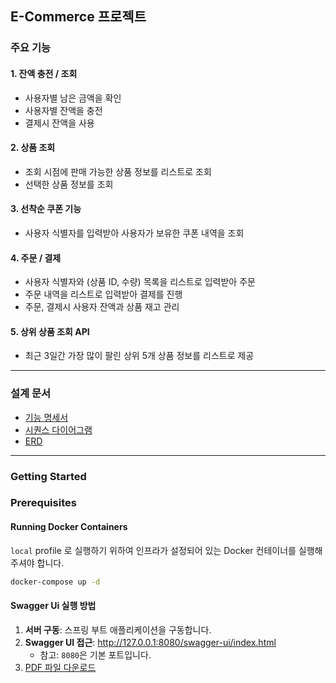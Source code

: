 ## E-Commerce 프로젝트
### 주요 기능
#### 1. 잔액 충전 / 조회
- 사용자별 남은 금액을 확인
- 사용자별 잔액을 충전
- 결제시 잔액을 사용
#### 2. 상품 조회
- 조회 시점에 판매 가능한 상품 정보를 리스트로 조회
- 선택한 상품 정보를 조회
#### 3. 선착순 쿠폰 기능
- 사용자 식별자를 입력받아 사용자가 보유한 쿠폰 내역을 조회
#### 4. 주문 / 결제 
- 사용자 식별자와 (상품 ID, 수량) 목록을 리스트로 입력받아 주문
- 주문 내역을 리스트로 입력받아 결제를 진행
- 주문, 결제시 사용자 잔액과 상품 재고 관리
#### 5. 상위 상품 조회 API
- 최근 3일간 가장 많이 팔린 상위 5개 상품 정보를 리스트로 제공
---
### 설계 문서
- [기능 명세서](https://github.com/ssunnykku/e-commerce/blob/STEP3/docs/requirements_specification.md)
- [시퀀스 다이어그램](https://github.com/ssunnykku/e-commerce/tree/STEP3/docs/sequence)
- [ERD](https://github.com/ssunnykku/e-commerce/blob/STEP3/docs/erd.md)

---
### Getting Started

### Prerequisites

#### Running Docker Containers

`local` profile 로 실행하기 위하여 인프라가 설정되어 있는 Docker 컨테이너를 실행해주셔야 합니다.

```bash
docker-compose up -d

```
#### Swagger Ui 실행 방법
1. **서버 구동**: 스프링 부트 애플리케이션을 구동합니다.
2. **Swagger UI 접근**: http://127.0.0.1:8080/swagger-ui/index.html
    - 참고: `8080`은 기본 포트입니다.
3. [PDF 파일 다운로드](https://raw.githubusercontent.com/ssunnykku/e-commerce/STEP4/docs/MockAPI.pdf)
